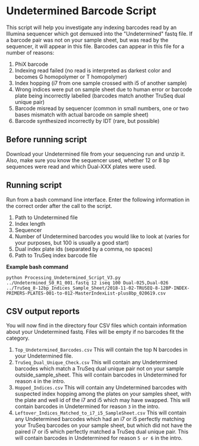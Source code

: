 # Undetermined Barcode Script

This script will help you investigate any indexing barcodes read by an Illumina sequencer which got demuxed into the "Undetermined" fastq file. If a barcode pair was not on your sample sheet, but was read by the sequencer, it will appear in this file. Barcodes can appear in this file for a number of reasons:

1. PhiX barcode
2. Indexing read failed (no read is interpreted as darkest color and becomes G homopolymer or T homopolymer)
3. Index hopping (i7 from one sample crossed with i5 of another sample)
4. Wrong indices were put on sample sheet due to human error or barcode plate being incorrectly labelled (barcodes match another TruSeq dual unique pair)
5. Barcode misread by sequencer (common in small numbers, one or two bases mismatch with actual barcode on sample sheet)
6. Barcode synthesized incorrectly by IDT (rare, but possible)

## Before running script

Download your Undetermined file from your sequencing run and unzip it. Also, make sure you know the sequencer used, whether 12 or 8 bp sequences were read and which Dual-XXX plates were used.

## Running script

Run from a bash command line interface. Enter the following information in the correct order after the call to the script.

1. Path to Undetermined file
2. Index length
3. Sequencer
4. Number of Undetermined barcodes you would like to look at (varies for your purposes, but 100 is usually a good start)
5. Dual index plate ids (separated by a comma, no spaces)
6. Path to TruSeq index barcode file

**Example bash command**
```
python Processing_Undetermined_Script_V3.py ../Undetermined_S0_R1_001.fastq 12 iseq 100 Dual-025,Dual-026 ../TruSeq_8-12bp_Indices_Sample_Sheet/2018-11-02-TRUSEQ-8-12BP-INDEX-PRIMERS-PLATES-001-to-012-MasterIndexList-plus8bp_020619.csv
```
## CSV output reports

You will now find in the directory four CSV files which contain information about your Undetermined fastq. Files will be empty if no barcodes fit the category.

1. ```Top_Undetermined_Barcodes.csv``` This will contain the top N barcodes in your Undetermined file.
2. ```TruSeq_Dual_Unique_Check.csv``` This will contain any Undetermined barcodes which match a TruSeq dual unique pair not on your sample outside_sample_sheet. This will contain barcodes in Undetermined for reason ```4``` in the intro.
3. ```Hopped_Indices.csv``` This will contain any Undetermined barcodes with suspected index hopping among the plates on your samples sheet, with the plate and well id of the i7 and i5 which may have swapped. This will contain barcodes in Undetermined for reason ```3``` in the intro.
4. ```Leftover_Indices_Matched_to_i7_i5_SampleSheet.csv``` This will contain any Undetermined barcodes which had an i7 or i5 perfectly matching your TruSeq barcodes on your sample sheet, but which did not have the paired i7 or i5 which perfectly matched a TruSeq dual unique pair. This will contain barcodes in Undetermined for reason ```5 or 6``` in the intro.
